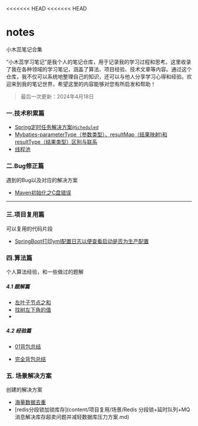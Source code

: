 <<<<<<< HEAD
<<<<<<< HEAD
# notes

小木蕊笔记合集

“小木蕊学习笔记”是我个人的笔记仓库，用于记录我的学习过程和思考。这里收录了我在各种领域的学习笔记，涵盖了算法、项目经验、技术文章等内容。通过这个仓库，我不仅可以系统地整理自己的知识，还可以与他人分享学习心得和经验。欢迎来到我的笔记世界，希望这里的内容能够对您有所启发和帮助！

> 最后一次更新：2024年4月18日

### 一.技术积累篇

- [Spring定时任务解决方案`@Scheduled`](https://github.com/jianzhipoxiao/blob/main/Spring定时任务解决方案`%40Scheduled`.md)
- [Mybaties-parameterType（参数类型）、resultMap（结果映射)和resultType（结果类型）区别与联系](https://github.com/jianzhipoxiao/notes/blob/main/Mybaties-parameterType%E3%80%81resultMap%E5%92%8CresultType%E5%8C%BA%E5%88%AB%E4%B8%8E%E8%81%94%E7%B3%BB.md)
- [线程池](https://github.com/jianzhipoxiao/blob/main/线程池.md)

### 二.Bug修正篇

遇到的Bug以及对应的解决方案

- [Maven初始化之C盘错误](https://github.com/jianzhipoxiao/blob/main/Maven初始化之C盘错误.md)

***

### 三.项目复用篇

可以复用的代码片段

- [SpringBoot打印yml配置日志以便查看启动是否为生产配置](项目复用/SpringBoot启动时打印yml文件配置信息日志.md)

### 四.算法篇

个人算法经验，和一些做过的题解

##### 4.1 题解篇

- [左叶子节点之和](算法/二叉树/左叶子节点之和.md)
- [找树左下角的值](算法/二叉树/找树左下角的值.md)
- 

##### 4.2 经验篇

- [01背包总结](content/算法/DP动态规划/01背包算法总结.md)

- [完全背包总结](content/算法/DP动态规划/完全背包问题.md)

### 五. 场景解决方案

创建的解决方案

- [海量数据去重](content/面试/场景题目/海量数据去重解决方案.md)
- [redis分段锁加锁库存](content/项目复用/场景/Redis 分段锁+延时队列+MQ消息解决库存超卖问题并减轻数据库压力方案.md)